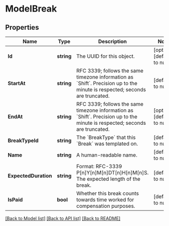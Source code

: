 # ModelBreak

## Properties
Name | Type | Description | Notes
------------ | ------------- | ------------- | -------------
**Id** | **string** | The UUID for this object. | [optional] [default to null]
**StartAt** | **string** | RFC 3339; follows the same timezone information as &#x60;Shift&#x60;. Precision up to the minute is respected; seconds are truncated. | [default to null]
**EndAt** | **string** | RFC 3339; follows the same timezone information as &#x60;Shift&#x60;. Precision up to the minute is respected; seconds are truncated. | [optional] [default to null]
**BreakTypeId** | **string** | The &#x60;BreakType&#x60; that this &#x60;Break&#x60; was templated on. | [default to null]
**Name** | **string** | A human-readable name. | [default to null]
**ExpectedDuration** | **string** | Format: RFC-3339 P[n]Y[n]M[n]DT[n]H[n]M[n]S. The expected length of the break. | [default to null]
**IsPaid** | **bool** | Whether this break counts towards time worked for compensation purposes. | [default to null]

[[Back to Model list]](../README.md#documentation-for-models) [[Back to API list]](../README.md#documentation-for-api-endpoints) [[Back to README]](../README.md)

